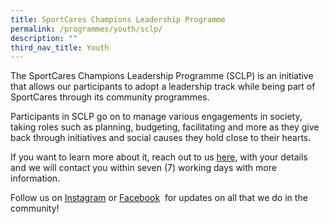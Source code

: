 ```yaml
---
title: SportCares Champions Leadership Programme
permalink: /programmes/youth/sclp/
description: ""
third_nav_title: Youth
---
```



The SportCares Champions Leadership Programme (SCLP) is an initiative that allows our participants to adopt a leadership track while being part of SportCares through its community programmes. 

Participants in SCLP go on to manage various engagements in society, taking roles such as planning, budgeting, facilitating and more as they give back through initiatives and social causes they hold close to their hearts.

If you want to learn more about it, reach out to us&nbsp;[here](mailto:sportcares@sport.gov.sg), with your details and we will contact you within seven (7) working days with more information.

Follow us on&nbsp;[Instagram](https://safe.menlosecurity.com/https://www.instagram.com/sportcares/)&nbsp;or&nbsp;[Facebook](https://safe.menlosecurity.com/https://www.facebook.com/SportCaresSG)&nbsp; for updates on all that we do in the community!